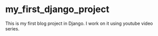 # my_first_django_project

This is my first blog project in Django. I work on it using youtube video series.
